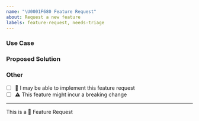 ```yaml
---
name: "\U0001F680 Feature Request"
about: Request a new feature
labels: feature-request, needs-triage
---
```


<!-- short description of the feature you are proposing: -->





### Use Case

<!-- why do you need this feature? -->





### Proposed Solution

<!-- Please include prototype/workaround/sketch/reference implementation: -->





### Other

<!-- 
e.g. detailed explanation, stacktraces, related issues, suggestions on how to fix, 
links for us to have context, eg. associated pull-request, stackoverflow, gitter, etc
-->





* [ ] :wave: I may be able to implement this feature request
* [ ] :warning: This feature might incur a breaking change

---

This is a :rocket: Feature Request